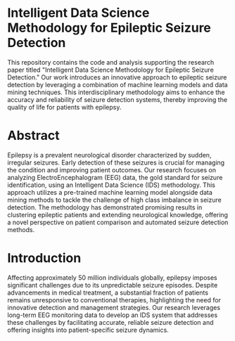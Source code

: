 # Intelligent Data Science Methodology for Epileptic Seizure Detection

This repository contains the code and analysis supporting the research paper titled "Intelligent Data Science Methodology for Epileptic Seizure Detection." Our work introduces an innovative approach to epileptic seizure detection by leveraging a combination of machine learning models and data mining techniques. This interdisciplinary methodology aims to enhance the accuracy and reliability of seizure detection systems, thereby improving the quality of life for patients with epilepsy.

# Abstract 
Epilepsy is a prevalent neurological disorder characterized by sudden, irregular seizures. Early detection of these seizures is crucial for managing the condition and improving patient outcomes. Our research focuses on analyzing ElectroEncephalogram (EEG) data, the gold standard for seizure identification, using an Intelligent Data Science (IDS) methodology. This approach utilizes a pre-trained machine learning model alongside data mining methods to tackle the challenge of high class imbalance in seizure detection. The methodology has demonstrated promising results in clustering epileptic patients and extending neurological knowledge, offering a novel perspective on patient comparison and automated seizure detection methods.

# Introduction 

Affecting approximately 50 million individuals globally, epilepsy imposes significant challenges due to its unpredictable seizure episodes. Despite advancements in medical treatment, a substantial fraction of patients remains unresponsive to conventional therapies, highlighting the need for innovative detection and management strategies. Our research leverages long-term EEG monitoring data to develop an IDS system that addresses these challenges by facilitating accurate, reliable seizure detection and offering insights into patient-specific seizure dynamics.
